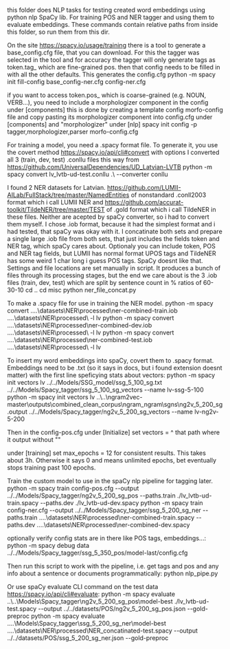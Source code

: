 this folder does NLP tasks for testing created word embeddings using python nlp SpaCy lib. For training POS and NER tagger and using them to evaluate embeddings.
These commands contain relative paths from inside this folder, so run them from this dir.

On the site https://spacy.io/usage/training there is a tool to generate a base_config.cfg file, that you can download. For this the tagger was selected in the tool and for accuracy 
the tagger will only generate tags as token.tag_ which are fine-grained pos.
then that config needs to be filled in with all the other defaults. This generates the config.cfg
python -m spacy init fill-config base_config-ner.cfg config-ner.cfg

if you want to access token.pos_ which is coarse-grained (e.g. NOUN, VERB...), you need to include a morphologizer component in the config under [components]
this is done by creating a template config morfo-config file and copy pasting its morphologizer component into config.cfg under [components] and "morphologizer" under [nlp]
spacy init config -p tagger,morphologizer,parser morfo-config.cfg

For training a model, you need a .spacy format file. To generate it, you use the covert method https://spacy.io/api/cli#convert with options
I converted all 3 (train, dev, test) .conllu files this way from https://github.com/UniversalDependencies/UD_Latvian-LVTB
python -m spacy convert lv_lvtb-ud-test.conllu .\ --converter conllu

I found 2 NER datasets for Latvian. 
https://github.com/LUMII-AILab/FullStack/tree/master/NamedEntities of nonstandard .conll2003 format which i call LUMII NER and 
https://github.com/accurat-toolkit/TildeNER/tree/master/TEST of .gold format which i call TildeNER in these files.
Neither are acepted by spaCy converter, so i had to convert them myself. I chose .iob format, because it had the simplest format and i had tested, that spaCy was okay with it.
I concatinate both sets and prepare a single large .iob file from both sets, that just includes the fields token and NER tag, which spaCy cares about.
Optionaly you can include token, POS and NER tag fields, but LUMII has normal format UPOS tags and TildeNER has some weird 1 char long i guess POS tags. SpaCy doesnt like that.
Settings and file locations are set manually in script. It produces a bunch of files through its processing stages, but the end we care about is the 3 .iob files (train, dev, test)
which are split by sentence count in % ratios of 60-30-10
cd ..
cd misc
python ner_file_concat.py

To make a .spacy file for use in training the NER model.
python -m spacy convert ..\..\datasets\NER\processed\ner-combined-train.iob ..\..\datasets\NER\processed\ -l lv
python -m spacy convert ..\..\datasets\NER\processed\ner-combined-dev.iob ..\..\datasets\NER\processed\ -l lv
python -m spacy convert ..\..\datasets\NER\processed\ner-combined-test.iob ..\..\datasets\NER\processed\ -l lv

To insert my word embeddings into spaCy, covert them to .spacy format. Embeddings need to be .txt (so it says in docs, but i found extension doesnt matter) with the first line speficying stats about vectors:
python -m spacy init vectors lv ../../Models/SSG_model/ssg_5_100_sg.txt ../../Models/Spacy_tagger/ssg_5_100_sg_vectors --name lv-ssg-5-100
python -m spacy init vectors lv ..\\..\ngram2vec-master\outputs\combined_clean_corpus\ngram_ngram\sgns\ng2v_5_200_sg.output ../../Models/Spacy_tagger/ng2v_5_200_sg_vectors --name lv-ng2v-5-200

Then in the config-pos.cfg under [Initialize] set vectors = ^ that path where it output without ""

under [training] set max_epochs = 12 for consistent results. This takes about 3h. Otherwise it says 0 and means unlimited epochs, bet eventually stops training past 100 epochs.

Train the custom model to use in the spaCy nlp pipeline for tagging later.
python -m spacy train config-pos.cfg --output ../../Models/Spacy_tagger/ng2v_5_200_sg_pos --paths.train ./lv_lvtb-ud-train.spacy --paths.dev ./lv_lvtb-ud-dev.spacy
python -m spacy train config-ner.cfg --output ../../Models/Spacy_tagger/ssg_5_200_sg_ner --paths.train ..\..\datasets\NER\processed\ner-combined-train.spacy --paths.dev ..\..\datasets\NER\processed\ner-combined-dev.spacy

optionally verify config stats are in there like POS tags, embeddings...:
python -m spacy debug data ../../Models/Spacy_tagger/ssg_5_350_pos/model-last/config.cfg

Then run this script to work with the pipeline, i.e. get tags and pos and any info about a sentence or documents programmatically:
python nlp_pipe.py

Or use spaCy evaluate CLI command on the test data https://spacy.io/api/cli#evaluate:
python -m spacy evaluate ..\\..\Models\Spacy_tagger\ng2v_5_200_sg_pos\model-best ./lv_lvtb-ud-test.spacy --output ../../datasets/POS/ng2v_5_200_sg_pos.json --gold-preproc
python -m spacy evaluate ..\..\Models\Spacy_tagger\ssg_5_200_sg_ner\model-best ..\..\datasets\NER\processed\NER_concatinated-test.spacy --output ../../datasets/POS/ssg_5_200_sg_ner.json --gold-preproc

